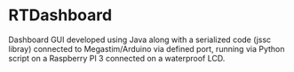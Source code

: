 # RTDashboard


Dashboard GUI developed using Java along with a serialized code (jssc libray) connected to Megastim/Arduino via defined port, running via Python script on a Raspberry PI 3 connected on a waterproof LCD. 

